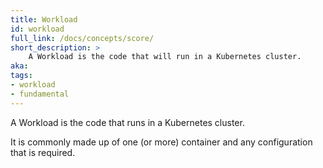 ```yaml
---
title: Workload
id: workload
full_link: /docs/concepts/score/
short_description: >
    A Workload is the code that will run in a Kubernetes cluster.
aka:
tags:
- workload
- fundamental
---
```


A Workload is the code that runs in a Kubernetes cluster.

<!--more-->

It is commonly made up of one (or more) container and any configuration that is required.
